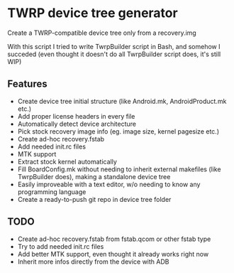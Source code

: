 # TWRP device tree generator

Create a TWRP-compatible device tree only from a recovery.img

With this script I tried to write TwrpBuilder script in Bash, and somehow I succeded (even thought it doesn't do all TwrpBuilder script does, it's still WIP)

## Features

- Create device tree initial structure (like Android.mk, AndroidProduct.mk etc.)
- Add proper license headers in every file
- Automatically detect device architecture
- Pick stock recovery image info (eg. image size, kernel pagesize etc.)
- Create ad-hoc recovery.fstab
- Add needed init.rc files
- MTK support
- Extract stock kernel automatically
- Fill BoardConfig.mk without needing to inherit external makefiles (like TwrpBuilder does), making a standalone device tree
- Easily improveable with a text editor, w/o needing to know any programming language
- Create a ready-to-push git repo in device tree folder

## TODO

- Create ad-hoc recovery.fstab from fstab.qcom or other fstab type
- Try to add needed init.rc files
- Add better MTK support, even thought it already works right now
- Inherit more infos directly from the device with ADB

